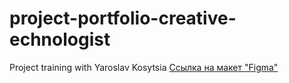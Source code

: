 # project-portfolio-creative-echnologist
Project training with Yaroslav Kosytsia
[Ссылка на макет "Figma"](https://www.figma.com/file/yqGCI6eJ6GiCB3VZlIA9RM/John---Creative-Technologist?node-id=0%3A1)
